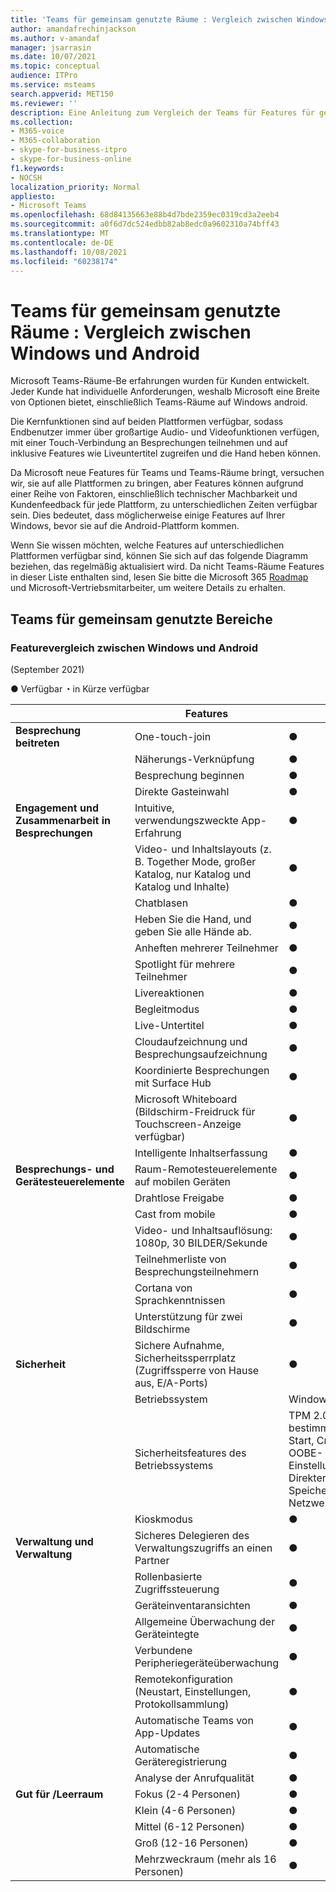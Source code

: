 ```yaml
---
title: 'Teams für gemeinsam genutzte Räume : Vergleich zwischen Windows und Android'
author: amandafrechinjackson
ms.author: v-amandaf
manager: jsarrasin
ms.date: 10/07/2021
ms.topic: conceptual
audience: ITPro
ms.service: msteams
search.appverid: MET150
ms.reviewer: ''
description: Eine Anleitung zum Vergleich der Teams für Features für gemeinsam genutzte Räume zwischen Windows Android.
ms.collection:
- M365-voice
- M365-collaboration
- skype-for-business-itpro
- skype-for-business-online
f1.keywords:
- NOCSH
localization_priority: Normal
appliesto:
- Microsoft Teams
ms.openlocfilehash: 68d84135663e88b4d7bde2359ec0319cd3a2eeb4
ms.sourcegitcommit: a0f6d7dc524edbb82ab8edc0a9602310a74bff43
ms.translationtype: MT
ms.contentlocale: de-DE
ms.lasthandoff: 10/08/2021
ms.locfileid: "60238174"
---
```

# <a name="teams-devices-for-shared-spaces-feature-comparison-between-windows-and-android"></a>Teams für gemeinsam genutzte Räume : Vergleich zwischen Windows und Android 
Microsoft Teams-Räume-Be erfahrungen wurden für Kunden entwickelt. Jeder Kunde hat individuelle Anforderungen, weshalb Microsoft eine Breite von Optionen bietet, einschließlich Teams-Räume auf Windows android. 

Die Kernfunktionen sind auf beiden Plattformen verfügbar, sodass Endbenutzer immer über großartige Audio- und Videofunktionen verfügen, mit einer Touch-Verbindung an Besprechungen teilnehmen und auf inklusive Features wie Liveuntertitel zugreifen und die Hand heben können. 

Da Microsoft neue Features für Teams und Teams-Räume bringt, versuchen wir, sie auf alle Plattformen zu bringen, aber Features können aufgrund einer Reihe von Faktoren, einschließlich technischer Machbarkeit und Kundenfeedback für jede Plattform, zu unterschiedlichen Zeiten verfügbar sein. Dies bedeutet, dass möglicherweise einige Features auf Ihrer Windows, bevor sie auf die Android-Plattform kommen. 

Wenn Sie wissen möchten, welche Features auf unterschiedlichen Plattformen verfügbar sind, können Sie sich auf das folgende Diagramm beziehen, das regelmäßig aktualisiert wird. Da nicht Teams-Räume Features in dieser Liste enthalten sind, lesen Sie bitte die Microsoft 365 [Roadmap](https://www.microsoft.com/en-us/microsoft-365/roadmap) und Microsoft-Vertriebsmitarbeiter, um weitere Details zu erhalten.    

## <a name="teams-devices-for-shared-spaces"></a>Teams für gemeinsam genutzte Bereiche
### <a name="feature-comparison-between-windows-and-android"></a>Featurevergleich zwischen Windows und Android
(September 2021) 
    
● Verfügbar ◔ in Kürze verfügbar

||Features |Windows|Android|
|-----------------------|---------|--------|--------|
|**Besprechung beitreten**|One-touch-join |●  |● |
||Näherungs-Verknüpfung |●  |● |
||Besprechung beginnen |●  |● |
||Direkte Gasteinwahl |●  |◔ |
|**Engagement und Zusammenarbeit in Besprechungen**|Intuitive, verwendungszweckte App-Erfahrung |●  |● |
||Video- und Inhaltslayouts (z. B. Together Mode, großer Katalog, nur Katalog und Katalog und Inhalte) |●  |● |
||Chatblasen|● |◔ |
||Heben Sie die Hand, und geben Sie alle Hände ab. |●  |● |
||Anheften mehrerer Teilnehmer |●  |◔ |
||Spotlight für mehrere Teilnehmer |● |◔ |
||Livereaktionen |●  |◔ |
||Begleitmodus |● |● |
||Live-Untertitel |●  |● |
||Cloudaufzeichnung und Besprechungsaufzeichnung |●  |● |
||Koordinierte Besprechungen mit Surface Hub |● |○ |
||Microsoft Whiteboard (Bildschirm-Freidruck für Touchscreen-Anzeige verfügbar) |●  |● |
||Intelligente Inhaltserfassung |●  |◔ |
|**Besprechungs- und Gerätesteuerelemente**|Raum-Remotesteuerelemente auf mobilen Geräten |●  |● |
||Drahtlose Freigabe |●  |● |
||Cast from mobile |●  |● |
||Video- und Inhaltsauflösung: 1080p, 30 BILDER/Sekunde |●  |● |
||Teilnehmerliste von Besprechungsteilnehmern |●  |● |
||Cortana von Sprachkenntnissen |●  |◔ |
||Unterstützung für zwei Bildschirme |●  |● |
|**Sicherheit**|Sichere Aufnahme, Sicherheitssperrplatz (Zugriffssperre von Hause aus, E/A-Ports) |●  |● |
||Betriebssystem |Windows 10  |Android 8.1+ |
||Sicherheitsfeatures des Betriebssystems |TPM 2.0, Deaktivieren bestimmter Ports, sicherer Start, Credential Guard, OOBE-Einstellungszugriffssteuerung, Direkter Speicherzugriffsschutz, Netzwerksicherheit |Vollständige Datenträgerverschlüsselung für Android, OEM-spezifische Features |
||Kioskmodus |●  |● |
|**Verwaltung und Verwaltung**|Sicheres Delegieren des Verwaltungszugriffs an einen Partner |●  |● |
||Rollenbasierte Zugriffssteuerung |●  |● |
||Geräteinventaransichten |●  |● |
||Allgemeine Überwachung der Geräteintegte |●  |● |
||Verbundene Peripheriegeräteüberwachung |●  |◔ |
||Remotekonfiguration (Neustart, Einstellungen, Protokollsammlung) |●  |● |
||Automatische Teams von App-Updates |●  |● |
||Automatische Geräteregistrierung |● |◔ |
||Analyse der Anrufqualität |●  |● |
|**Gut für /Leerraum**|Fokus (2-4 Personen) |●  |● |
||Klein (4-6 Personen) |●  |● |
||Mittel (6-12 Personen) |●  |● |
||Groß (12-16 Personen) |●  |◔ |
||Mehrzweckraum (mehr als 16 Personen) |●  |○ |
